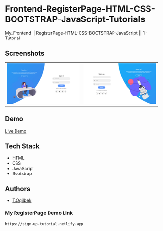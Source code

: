 # Frontend-RegisterPage-HTML-CSS-BOOTSTRAP-JavaScript-Tutorials
My_Frontend || RegisterPage-HTML-CSS-BOOTSTRAP-JavaScript || 1 - Tutorial

## Screenshots
<table>
    <tr>
        <td>
            <img src="./img/img1.jpg" alt="Frontend-RegisterPage-HTML-CSS-JavaScript-Tutorials">
        </td>
        <td>
            <img src="./img/img2.jpg" alt="Frontend-RegisterPage-HTML-CSS-JavaScript-Tutorials">
        </td>
    </tr>
</table>

## Demo

[Live Demo](https://sign-up-tutorial.netlify.app)

## Tech Stack

- HTML
- CSS
- JavaScript
- Bootstrap

## Authors

- [T.Oqilbek](https://www.github.com/tolqinov-o)

### My RegisterPage Demo Link

```
https://sign-up-tutorial.netlify.app
```